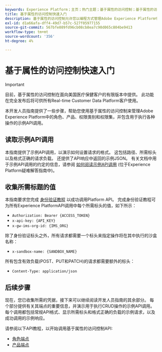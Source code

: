 ```yaml
---
keywords: Experience Platform；主页；热门主题；基于属性的访问控制；基于属性的访问控制
title: 基于属性的访问控制快速入门
description: 基于属性的访问控制允许您以编程方式管理Adobe Experience Platform中的角色和策略。 参阅本指南，了解如何使用 API 执行关键操作。
exl-id: d1a66afa-dff4-49d7-b57c-527f05977155
source-git-commit: 567bfe089fd96cb08cb8ea7c90d065c804be9413
workflow-type: tm+mt
source-wordcount: '356'
ht-degree: 4%

---
```


# 基于属性的访问控制快速入门

>[!IMPORTANT]
>
>目前，基于属性的访问控制在面向美国医疗保健客户的有限版本中提供。 此功能在完全发布后将可供所有Real-time Customer Data Platform客户使用。

本开发人员指南提供了一些步骤，帮助您使用基于属性的访问控制来管理Adobe Experience Platform中的角色、产品、权限类别和权限集，并包含用于执行各种操作的示例API调用。

## 读取示例API调用

本指南提供了示例API调用，以演示如何设置请求的格式。 这包括路径、所需标头以及格式正确的请求负载。 还提供了API响应中返回的示例JSON。 有关文档中用于示例API调用的约定的信息，请参阅 [如何阅读示例API调用](../../../landing/troubleshooting.md#how-do-i-format-an-api-request) (位于Experience Platform疑难解答指南中)。

## 收集所需标题的值

本指南要求您完成 [身份验证教程](https://www.adobe.com/go/platform-api-authentication-en) 以成功调用Platform API。 完成身份验证教程可为所有Experience PlatformAPI调用中每个所需标头的值，如下所示：

* `Authorization: Bearer {ACCESS_TOKEN}`
* `x-api-key: {API_KEY}`
* `x-gw-ims-org-id: {IMS_ORG}`

除了身份验证标头之外，所有请求都需要一个标头来指定操作将在其中执行的沙盒名称：

* `x-sandbox-name: {SANDBOX_NAME}`

所有包含有效负载(POST、PUT和PATCH)的请求都需要额外的标头：

* `Content-Type: application/json`

## 后续步骤

现在，您已收集所需的凭据，接下来可以继续阅读开发人员指南的其余部分。 每个部分提供有关其端点的重要信息，并演示用于执行CRUD操作的示例API调用。 每个调用都包括常规API格式、显示所需标头和格式正确的负载的示例请求，以及成功调用的示例响应。

请参阅以下API教程，以开始调用基于属性的访问控制API:

* [角色端点](./roles.md)
* [产品端点](./products.md)
